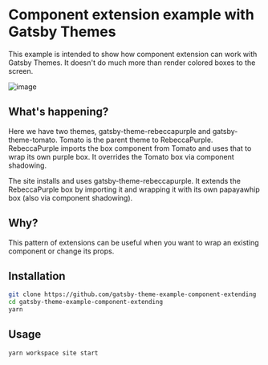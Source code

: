 # Component extension example with Gatsby Themes

This example is intended to show how component extension can work
with Gatsby Themes. It doesn't do much more than render colored boxes
to the screen.

![image](https://user-images.githubusercontent.com/1424573/55350501-80c9de00-5479-11e9-997b-c84d3621fd47.png)

## What's happening?

Here we have two themes, gatsby-theme-rebeccapurple and gatsby-theme-tomato.
Tomato is the parent theme to RebeccaPurple. RebeccaPurple imports the box
component from Tomato and uses that to wrap its own purple box. It overrides
the Tomato box via component shadowing.

The site installs and uses gatsby-theme-rebeccapurple. It extends the
RebeccaPurple box by importing it and wrapping it with its own papayawhip
box (also via component shadowing).

## Why?

This pattern of extensions can be useful when you want to wrap an existing
component or change its props.

## Installation

```sh
git clone https://github.com/gatsby-theme-example-component-extending
cd gatsby-theme-example-component-extending
yarn
```

## Usage

```sh
yarn workspace site start
```
